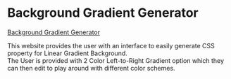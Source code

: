 # Background Gradient Generator

[Background Gradient Generator](https://adityasingh2509.github.io/mini-projects/background-gradient-generator/index.html)

This website provides the user with an interface to easily generate CSS property for Linear Gradient Background.  
The User is provided with 2 Color Left-to-Right Gradient option which they can then edit to play around with different color schemes. 
